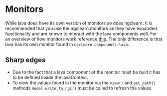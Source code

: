 # Monitors

While lava does have its own version of monitors so does ngclearn. It is
recommended that you use the ngclearn monitors as they have expanded
functionality and are known to interact with the lava components well. For an
overview of how monitors work reference [this](../foundations/monitors.md). The
only difference is that lava has its own monitor found
in `ngclearn.components.lava`.

## Sharp edges

- Due to the fact that a lava component of the monitor must be built it has to
  be defined inside the lavaContext.
- To view the values found in the monitor via the `view()` and `get_path()`
  methods `model.write_to_ngc()` must be called to refresh the values.